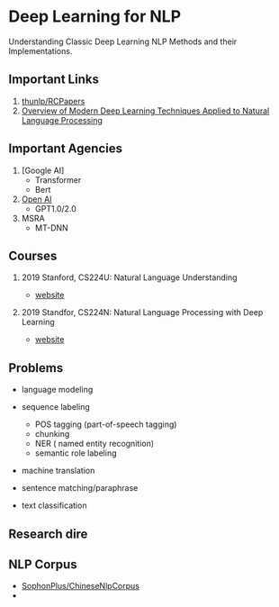 # Deep Learning for NLP
Understanding Classic Deep Learning NLP Methods and their Implementations.


## Important Links
1. [thunlp/RCPapers](https://github.com/thunlp/RCPapers)
2. [Overview of Modern Deep Learning Techniques Applied to Natural Language Processing](https://github.com/omarsar/nlp_overview)


## Important Agencies
1. [Google AI]
    - Transformer
    - Bert
2. [Open AI](https://openai.com/blog/)
    - GPT1.0/2.0
3. MSRA
    - MT-DNN
    

    
## Courses
1. 2019 Stanford, CS224U: Natural Language Understanding
    - [website](http://web.stanford.edu/class/cs224u/)
    
2. 2019 Standfor, CS224N: Natural Language Processing with Deep Learning
    - [website](http://web.stanford.edu/class/cs224n/)
    


## Problems
- language modeling

- sequence labeling
    - POS tagging (part-of-speech tagging)
    - chunking 
    - NER ( named entity recognition)
    - semantic role labeling

- machine translation

- sentence matching/paraphrase

- text classification


## Research dire

## NLP Corpus
- [SophonPlus/ChineseNlpCorpus](https://github.com/SophonPlus/ChineseNlpCorpus)
- 